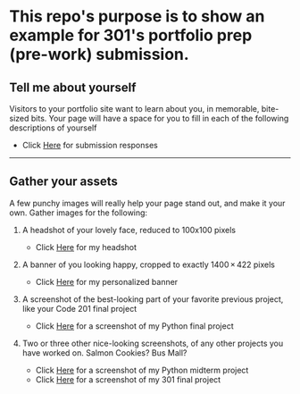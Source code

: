 # This repo's purpose is to show an example for 301's portfolio prep (pre-work) submission. 

## Tell me about yourself
Visitors to your portfolio site want to learn about you, in memorable, bite-sized bits. Your page will have a space for you to fill in each of the following descriptions of yourself

   - Click [Here](./tellMeAboutYourself.md) for submission responses

---

## Gather your assets
A few punchy images will really help your page stand out, and make it your own. Gather images for the following:

1. A headshot of your lovely face, reduced to 100x100 pixels
   - Click [Here](./assets/100x100headshot.png) for my headshot

1. A banner of you looking happy, cropped to exactly 1400 × 422 pixels
   - Click [Here](./assets/1400×422banner.png) for my personalized banner

1. A screenshot of the best-looking part of your favorite previous project, like your Code 201 final project
   - Click [Here](./assets/pythonFinalScreenshot.png) for a screenshot of my Python final project

1. Two or three other nice-looking screenshots, of any other projects you have worked on. Salmon Cookies? Bus Mall?
   - Click [Here](./assets/pythonMidTermScreenshot.png) for a screenshot of my Python midterm project
   - Click [Here](./assets/301FinalScreenshot.png) for a screenshot of my 301 final project

